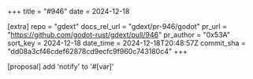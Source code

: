 +++
title = "#946"
date = 2024-12-18

[extra]
repo = "gdext"
docs_rel_url = "gdext/pr-946/godot"
pr_url = "https://github.com/godot-rust/gdext/pull/946"
pr_author = "0x53A"
sort_key = 2024-12-18
date_time = 2024-12-18T20:48:57Z
commit_sha = "dd08a3cf46cdef62878cd9ecfc9f960c743180c4"
+++

[proposal] add 'notify' to '#[var]'
